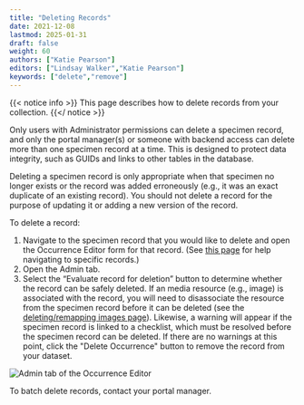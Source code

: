 ```yaml
---
title: "Deleting Records"
date: 2021-12-08
lastmod: 2025-01-31
draft: false
weight: 60
authors: ["Katie Pearson"]
editors: ["Lindsay Walker","Katie Pearson"]
keywords: ["delete","remove"]
---
```


{{< notice info >}}
  This page describes how to delete records from your collection.
{{</ notice >}}

Only users with Administrator permissions can delete a specimen record, and only the portal manager(s) or someone with backend access can delete more than one specimen record at a time. This is designed to protect data integrity, such as GUIDs and links to other tables in the database.

Deleting a specimen record is only appropriate when that specimen no longer exists or the record was added erroneously (e.g., it was an exact duplicate of an existing record). You should not delete a record for the purpose of updating it or adding a new version of the record.

To delete a record:
1) Navigate to the specimen record that you would like to delete and open the Occurrence Editor form for that record. (See [this page](https://biokic.github.io/symbiota-docs/editor/edit/) for help navigating to specific records.)
2) Open the Admin tab.
3) Select the “Evaluate record for deletion” button to determine whether the record can be safely deleted. If an media resource (e.g., image) is associated with the record, you will need to disassociate the resource from the specimen record before it can be deleted (see the [deleting/remapping images page](https://biokic.github.io/symbiota-docs/editor/images/delete/)). Likewise, a warning will appear if the specimen record is linked to a checklist, which must be resolved before the specimen record can be deleted. If there are no warnings at this point, click the "Delete Occurrence" button to remove the record from your dataset.

![Admin tab of the Occurrence Editor](/symbiota-docs/images/admintab_delete.png)

To batch delete records, contact your portal manager.